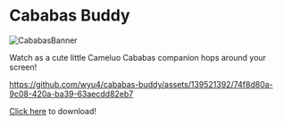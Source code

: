 # Cababas Buddy

![CababasBanner](https://github.com/wyu4/cababas-buddy/assets/139521392/58438ecb-53c6-47b3-8bed-9d24c8c131be)

Watch as a cute little Cameluo Cababas companion hops around your screen!

https://github.com/wyu4/cababas-buddy/assets/139521392/74f8d80a-9c08-420a-ba39-63aecdd82eb7



[Click here](https://github.com/wyu4/cababas-buddy/releases/download/v0.2.2-beta/CababasBuddy.zip) to download!
